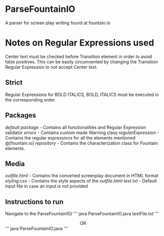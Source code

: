 # ParseFountainIO
A parser for screen play writing found at fountain.io

# Notes on Regular Expressions used
Center text must be checked before Transition element in order to avoid false positives. This can be easily circumvented by changing the Transition Regular Expression to not accept Center text.

## Strict
Regular Expressions for BOLD ITALICS, BOLD, ITALICS must be executed in the corresponding order.

## Packages 
*default package* - Contains all functionalities and Regular Expression validator 
*errors* - Contains custom made Warning class
*regularExpression* - Contains the regular expressions for all the elements mentioned @[fountain.io]
*repository* - Contains the characterization class for Fountain elements.

## Media
*outfile.html* - Contains the converted screenplay document in HTML format
*styling.css* - Contains the style aspects of the *outfile.html*
*test.txt* - Default input file in case an input is not provided

## Instructions to run
Navigate to the ParseFountainIO/
'''
java ParseFountainIO.java testFile.txt
'''
<center>OR</center>
'''
java ParseFountainIO.java
'''
